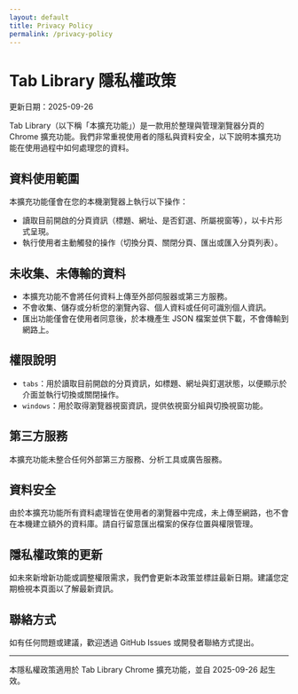 ```yaml
---
layout: default
title: Privacy Policy
permalink: /privacy-policy
---
```


# Tab Library 隱私權政策

更新日期：2025-09-26

Tab Library（以下稱「本擴充功能」）是一款用於整理與管理瀏覽器分頁的 Chrome 擴充功能。我們非常重視使用者的隱私與資料安全，以下說明本擴充功能在使用過程中如何處理您的資料。

## 資料使用範圍
本擴充功能僅會在您的本機瀏覽器上執行以下操作：
- 讀取目前開啟的分頁資訊（標題、網址、是否釘選、所屬視窗等），以卡片形式呈現。
- 執行使用者主動觸發的操作（切換分頁、關閉分頁、匯出或匯入分頁列表）。

## 未收集、未傳輸的資料
- 本擴充功能不會將任何資料上傳至外部伺服器或第三方服務。
- 不會收集、儲存或分析您的瀏覽內容、個人資料或任何可識別個人資訊。
- 匯出功能僅會在使用者同意後，於本機產生 JSON 檔案並供下載，不會傳輸到網路上。

## 權限說明
- `tabs`：用於讀取目前開啟的分頁資訊，如標題、網址與釘選狀態，以便顯示於介面並執行切換或關閉操作。
- `windows`：用於取得瀏覽器視窗資訊，提供依視窗分組與切換視窗功能。

## 第三方服務
本擴充功能未整合任何外部第三方服務、分析工具或廣告服務。

## 資料安全
由於本擴充功能所有資料處理皆在使用者的瀏覽器中完成，未上傳至網路，也不會在本機建立額外的資料庫。請自行留意匯出檔案的保存位置與權限管理。

## 隱私權政策的更新
如未來新增新功能或調整權限需求，我們會更新本政策並標註最新日期。建議您定期檢視本頁面以了解最新資訊。

## 聯絡方式
如有任何問題或建議，歡迎透過 GitHub Issues 或開發者聯絡方式提出。

---
本隱私權政策適用於 Tab Library Chrome 擴充功能，並自 2025-09-26 起生效。
